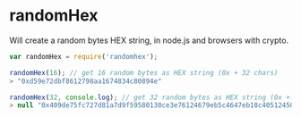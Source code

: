 randomHex
===

Will create a random bytes HEX string, in node.js and browsers with crypto.


```js
var randomHex = require('randomhex');

randomHex(16); // get 16 random bytes as HEX string (0x + 32 chars)
> "0xd59e72dbf8612798aa1674834c80894e"

randomHex(32, console.log); // get 32 random bytes as HEX string (0x + 64 chars)
> null "0x409de75fc727d81a7d9f59580130ce3e76124679eb5c4647eb18c40512450c29"

```
